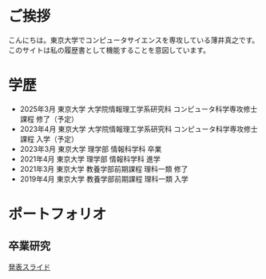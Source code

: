 # ご挨拶
こんにちは。東京大学でコンピュータサイエンスを専攻している薄井真之です。このサイトは私の履歴書として機能することを意図しています。

# 学歴
- 2025年3月 東京大学 大学院情報理工学系研究科 コンピュータ科学専攻修士課程 修了（予定）
- 2023年4月 東京大学 大学院情報理工学系研究科 コンピュータ科学専攻修士課程 入学（予定）
- 2023年3月 東京大学 理学部 情報科学科 卒業
- 2021年4月 東京大学 理学部 情報科学科 進学
- 2021年3月 東京大学 教養学部前期課程 理科一類 修了
- 2019年4月 東京大学 教養学部前期課程 理科一類 入学

# ポートフォリオ
## 卒業研究
[発表スライド](https://mu2519.github.io/cv/vld_slides.pdf)
